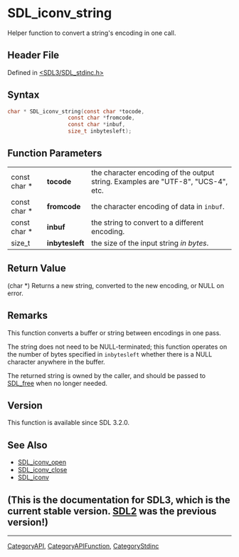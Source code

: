 # SDL_iconv_string

Helper function to convert a string's encoding in one call.

## Header File

Defined in [<SDL3/SDL_stdinc.h>](https://github.com/libsdl-org/SDL/blob/main/include/SDL3/SDL_stdinc.h)

## Syntax

```c
char * SDL_iconv_string(const char *tocode,
                   const char *fromcode,
                   const char *inbuf,
                   size_t inbytesleft);
```

## Function Parameters

|              |                 |                                                                                  |
| ------------ | --------------- | -------------------------------------------------------------------------------- |
| const char * | **tocode**      | the character encoding of the output string. Examples are "UTF-8", "UCS-4", etc. |
| const char * | **fromcode**    | the character encoding of data in `inbuf`.                                       |
| const char * | **inbuf**       | the string to convert to a different encoding.                                   |
| size_t       | **inbytesleft** | the size of the input string _in bytes_.                                         |

## Return Value

(char *) Returns a new string, converted to the new encoding, or NULL on
error.

## Remarks

This function converts a buffer or string between encodings in one pass.

The string does not need to be NULL-terminated; this function operates on
the number of bytes specified in `inbytesleft` whether there is a NULL
character anywhere in the buffer.

The returned string is owned by the caller, and should be passed to
[SDL_free](SDL_free) when no longer needed.

## Version

This function is available since SDL 3.2.0.

## See Also

- [SDL_iconv_open](SDL_iconv_open)
- [SDL_iconv_close](SDL_iconv_close)
- [SDL_iconv](SDL_iconv)


## (This is the documentation for SDL3, which is the current stable version. [SDL2](https://wiki.libsdl.org/SDL2/) was the previous version!)



----
[CategoryAPI](CategoryAPI), [CategoryAPIFunction](CategoryAPIFunction), [CategoryStdinc](CategoryStdinc)

